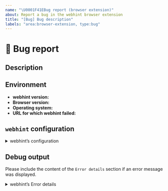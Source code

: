 ```yaml
---
name: "\U0001F41EBug report (browser extension)"
about: Report a bug in the webhint browser extension
title: "[Bug] Bug description"
labels: "area:browser-extension, type:bug"
---
```

<!--

Hi there 👋

Thanks for taking the time to make webhint better! Before
opening a new issue please take a look at the troubleshoot
guide:
https://webhint.io/docs/user-guide/troubleshoot/summary/
and make sure to search the existing ones (even closed!)
as they might contain information about workarounds,
resolution, or progress updates.

-->

# 🐛 Bug report

## Description

<!-- ✍️ What were you doing? How do we repro your issue? -->

## Environment

* __webhint version:__ <!-- ✍️ Menu > Add-ons / Extensions -->
* __Browser version:__ <!-- ✍️ Menu > Help > About  -->
* __Operating system:__ <!-- ✍️ -->
* __URL for which webhint failed:__ <!-- ✍️ -->

## `webhint` configuration

<details>
<summary>webhint’s configuration</summary>

Categories:
* [x] Accessibility
* [x] Compatibility
* [x] Performance
* [x] Pitfalls
* [x] PWA
* [x] Security

Your target browsers:
* [x] Recommended settings
* [ ] Custom: <!-- ✍️ -->

Ignored resources:
* [x] None
* [ ] Different origin
* [ ] Custom: <!-- ✍️ -->

</details>

## Debug output

Please include the content of the `Error details` section if an error message was displayed.

<details>
<summary>webhint’s Error details</summary>

```text
<!-- ✍️ Paste the error details here -->


```

</details>
